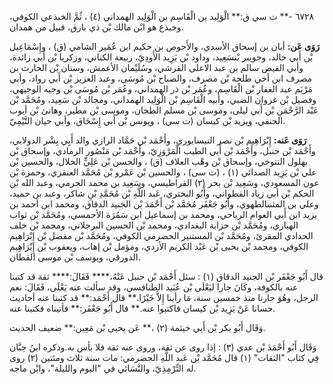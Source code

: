 ٦٧٢٨ -** ت سي ق:** الْوَلِيد بن الْقَاسِم بن الْوَلِيد الهمداني (٤) ، ثُمَّ الخبذعي الكوفي، وخبذع هو ابْن مالك بْن ذي بارق، قبيل من همدان.

**رَوَى عَن:** أبان بن إسحاق الأسدي، والأَحوص بن حكيم ابن عُمَير الشامي (ق) ، وإِسْمَاعِيل بْن أَبي خالد، وجويبر بْنسَعِيد، وداود بْن يَزِيد الأَودِيّ، ربيعة الكناني، وزكريا بْن أَبي زائدة، وأبي الفيض سالم بن عبد الاعلى القرشي، وسُلَيْمان الأعمش، وسنان بْن الحارث بن مصرف ابن أخي طلحة بْن مصرف، والصباح بْن مُوسَى، وعبد العزيز بْن أَبي رواد، وأبي مَرْيَم عبد الغفار بْن الْقَاسِم، وعُمَر بْن ذر الهمداني، وعُمَر بْن مُوسَى بْن وجيه الوجيهي، وفضيل بْن غزوان الضبي، وأبيه الْقَاسِم بْن الْوَلِيد الهمداني، ومجالد بْن سَعِيد، ومُحَمَّد بْن عَبْد الرَّحْمَنِ بْن أَبي ليلى، وموسى بْن مسلم الطحان، وموسى بْن مطير، وهانئ بْن أيوب الحنفي، ويزيد بْن كيسان (ت سي) ، ويونس بْن أَبي إِسْحَاق، وأبي حيان التَّيْمِيّ.

**رَوَى عَنه:** إِبْرَاهِيم بْن نصر النيسابوري، وأَحْمَد بْن حَمَّاد الرازي والد أَبِي بِشْر الدولابي، وأَحْمَد بْن حنبل، وأَحْمَد بْن أَبي الطيب الْمَرْوَزِيّ، وأَحْمَد بْن مَنْصُور الرمادي، وإسحاق بْن بهلول التنوخي، وإسحاق بْن وهْب العلاف (ق) ، والحسن بْن عَلِيٍّ الخلال، والحسين بْن علي بْن يَزِيد الصدائي (١) ، (ت سى) ، والحسين بْن عَمْرو بْن مُحَمَّد العنقزي، وحمزة بْن عون المسعودي، وسَعِيد بْن بحر (٢) القراطيسي، وسَعِيد بن محمد الجرمي، وعبد الله بْن الحكم بْن أبي زياد القطواني، وأَبُو البختري، عَبد اللَّهِ بْن مُحَمَّدِ بْنِ شاكر، وعبد بن حميد، وعلي بن المثنىالطهوي، وأَبُو جَعْفَر مُحَمَّد بْن أَحْمَدَ بْن الجنيد الدقاق، ومحمد ابن أحمد بن يزيد ابن أَبي العوام الرياحي، ومحمد بن إسماعيل ابن سَمُرَة الأحمسي، ومُحَمَّد بْن ثواب الهباري، ومُحَمَّد بْن حزابة البغدادي، ومحمد بْن الحسين البرجلاني، ومحمد بْن خلف الحدادي المقرئ، ومُحَمَّد بْن المستنير الحضرمي الكوفي، ومُحَمَّد بْن مفضل بْن إِبْرَاهِيم الكوفي، ومحمد بْن يحيى بْن عَبْد الكريم الأزدي، ومؤمل بْن إهاب، ويعقوب بْن إِبْرَاهِيم الدورقي، ويوسف بْن موسى القطان.

قال أَبُو جَعْفَر بْن الجنيد الدقاق (١) : سئل أَحْمَد بْن حنبل عَنْهُ،**** فَقَالَ:**** ثقة قد كتبنا عنه بالكوفة، وكَانَ جارا ليَعْلَى بْن عُبَيد الطنافسي، وقد سألت عنه يَعْلَى، فَقَالَ: نعم الرجل، وهُوَ جارنا منذ خمسين سنة، مَا رأينا إِلاَّ خَيْرًا.** قال أَحْمَد:** قد كتبنا عنه أحاديث حسانا عَنْ يَزِيد بْن كيسان فاكتبوا عنه.** قال أَبُو جَعْفَر:** فأتيناه فكتبنا عنه.

وَقَال أَبُو بكر بْن أَبي خيثمة (٢) ،** عَن يحيى بْن مَعِين:** ضعيف الحديث.

وَقَال أَبُو أَحْمَدَ بْن عدي (٣) : إذا روى عن ثقة، وروى عنه ثقة فلا بأس به.وذكره ابنُ حِبَّان فِي كتاب "الثقات" (١) قال مُحَمَّد بْن عَبد اللَّهِ الحضرمي: مات سنة ثلاث ومئتين (٢) روى له التِّرْمِذِيّ، والنَّسَائي في "اليوم والليلة"، وابْن ماجه.